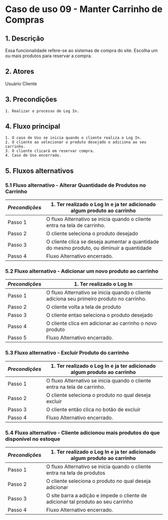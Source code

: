 # Caso de uso 09 - Manter Carrinho de Compras

## 1. Descrição
Essa funcionalidade refere-se ao sistemas de compra do site. Escolha um ou mais produtos para reservar a compra.

## 2. Atores
Usuário Cliente

## 3. Precondições

	1. Realizar o processo de Log In.
 
## 4. Fluxo principal

    1. O caso de Uso se inicia quando o cliente realiza o Log In.
    2. O cliente ao selecionar o produto desejado o adiciona ao seu carrinho.
    3. O cliente clicará em reservar compra.
    4. Caso de Uso encerrado.

## 5. Fluxos alternativos

### 5.1 Fluxo alternativo - Alterar Quantidade de Produtos no Carrinho

| *Precondições*  |1. Ter realizado o Log In e ja ter adicionado algum produto ao carrinho|
| --- | --- |
|  Passo 1   | O fluxo Alternativo se inicia quando o cliente entra na tela de carrinho. |
|  Passo 2   | O cliente seleciona o produto desejado |
|  Passo 3   | O cliente clica se deseja aumentar a quantidade do mesmo produto, ou diminuir a quantidade|
|  Passo 4   | Fluxo Alternativo encerrado. |

### 5.2 Fluxo alternativo - Adicionar um novo produto ao carrinho

| *Precondições*  |1. Ter realizado o Log In |
| --- | --- |
|  Passo 1   | O fluxo Alternativo se inicia quando o cliente adiciona seu primeiro produto no carrinho. |
|  Passo 2   | O cliente volta a tela de produto |
|  Passo 3   | O cliente entao seleciona o produto desejado |
|  Passo 4   | O cliente clica em adicionar ao carrinho o novo produto|
|  Passo 5   | Fluxo Alternativo encerrado. |

### 5.3 Fluxo alternativo - Excluir Produto do carrinho

| *Precondições*  |1. Ter realizado o Log In e ja ter adicionado algum produto ao carrinho |
| --- | --- |
|  Passo 1   | O fluxo Alternativo se inicia quando o cliente entra na tela de carrinho. |
|  Passo 2   | O cliente seleciona o produto no qual deseja excluir|
|  Passo 3   |O cliente então clica no botão de excluir|
|  Passo 4   | Fluxo Alternativo encerrado. |

### 5.4 Fluxo alternativo - Cliente adicionou mais produtos do que disponivel no estoque

| *Precondições*  |1. Ter realizado o Log In e ja ter adicionado algum produto ao carrinho |
| --- | --- |
|  Passo 1   | O fluxo Alternativo se inicia quando o cliente entra na tela de produtos |
|  Passo 2   | O cliente seleciona o produto no qual deseja adicionar|
|  Passo 3   | O site barra a adição e impede o cliente de adicionar tal produto ao seu carrinho|
|  Passo 4   | Fluxo Alternativo encerrado. |
